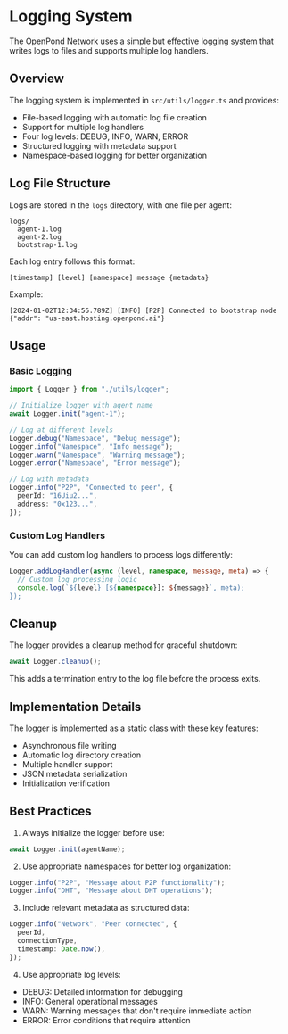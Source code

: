 # Logging System

The OpenPond Network uses a simple but effective logging system that writes logs to files and supports multiple log handlers.

## Overview

The logging system is implemented in `src/utils/logger.ts` and provides:

- File-based logging with automatic log file creation
- Support for multiple log handlers
- Four log levels: DEBUG, INFO, WARN, ERROR
- Structured logging with metadata support
- Namespace-based logging for better organization

## Log File Structure

Logs are stored in the `logs` directory, with one file per agent:

```
logs/
  agent-1.log
  agent-2.log
  bootstrap-1.log
```

Each log entry follows this format:

```
[timestamp] [level] [namespace] message {metadata}
```

Example:

```
[2024-01-02T12:34:56.789Z] [INFO] [P2P] Connected to bootstrap node {"addr": "us-east.hosting.openpond.ai"}
```

## Usage

### Basic Logging

```typescript
import { Logger } from "./utils/logger";

// Initialize logger with agent name
await Logger.init("agent-1");

// Log at different levels
Logger.debug("Namespace", "Debug message");
Logger.info("Namespace", "Info message");
Logger.warn("Namespace", "Warning message");
Logger.error("Namespace", "Error message");

// Log with metadata
Logger.info("P2P", "Connected to peer", {
  peerId: "16Uiu2...",
  address: "0x123...",
});
```

### Custom Log Handlers

You can add custom log handlers to process logs differently:

```typescript
Logger.addLogHandler(async (level, namespace, message, meta) => {
  // Custom log processing logic
  console.log(`${level} [${namespace}]: ${message}`, meta);
});
```

## Cleanup

The logger provides a cleanup method for graceful shutdown:

```typescript
await Logger.cleanup();
```

This adds a termination entry to the log file before the process exits.

## Implementation Details

The logger is implemented as a static class with these key features:

- Asynchronous file writing
- Automatic log directory creation
- Multiple handler support
- JSON metadata serialization
- Initialization verification

## Best Practices

1. Always initialize the logger before use:

```typescript
await Logger.init(agentName);
```

2. Use appropriate namespaces for better log organization:

```typescript
Logger.info("P2P", "Message about P2P functionality");
Logger.info("DHT", "Message about DHT operations");
```

3. Include relevant metadata as structured data:

```typescript
Logger.info("Network", "Peer connected", {
  peerId,
  connectionType,
  timestamp: Date.now(),
});
```

4. Use appropriate log levels:

- DEBUG: Detailed information for debugging
- INFO: General operational messages
- WARN: Warning messages that don't require immediate action
- ERROR: Error conditions that require attention
